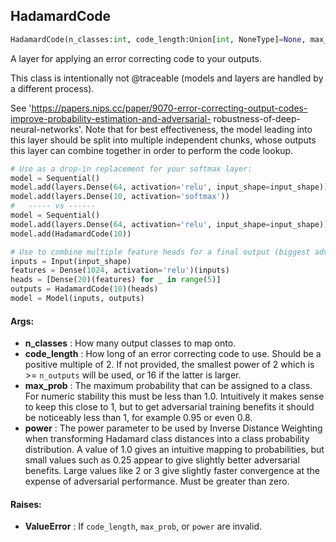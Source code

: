 ## HadamardCode
```python
HadamardCode(n_classes:int, code_length:Union[int, NoneType]=None, max_prob:float=0.95, power:float=1.0) -> None
```
A layer for applying an error correcting code to your outputs.

This class is intentionally not @traceable (models and layers are handled by a different process).

See 'https://papers.nips.cc/paper/9070-error-correcting-output-codes-improve-probability-estimation-and-adversarial-
robustness-of-deep-neural-networks'. Note that for best effectiveness, the model leading into this layer should be
split into multiple independent chunks, whose outputs this layer can combine together in order to perform the code
lookup.

```python
# Use as a drop-in replacement for your softmax layer:
model = Sequential()
model.add(layers.Dense(64, activation='relu', input_shape=input_shape))
model.add(layers.Dense(10, activation='softmax'))
#   ----- vs ------
model = Sequential()
model.add(layers.Dense(64, activation='relu', input_shape=input_shape))
model.add(HadamardCode(10))
```

```python
# Use to combine multiple feature heads for a final output (biggest adversarial hardening benefit):
inputs = Input(input_shape)
features = Dense(1024, activation='relu')(inputs)
heads = [Dense(20)(features) for _ in range(5)]
outputs = HadamardCode(10)(heads)
model = Model(inputs, outputs)
```


#### Args:

* **n_classes** :  How many output classes to map onto.
* **code_length** :  How long of an error correcting code to use. Should be a positive multiple of 2. If not provided,        the smallest power of 2 which is >= `n_outputs` will be used, or 16 if the latter is larger.
* **max_prob** :  The maximum probability that can be assigned to a class. For numeric stability this must be less than        1.0. Intuitively it makes sense to keep this close to 1, but to get adversarial training benefits it should        be noticeably less than 1, for example 0.95 or even 0.8.
* **power** :  The power parameter to be used by Inverse Distance Weighting when transforming Hadamard class distances        into a class probability distribution. A value of 1.0 gives an intuitive mapping to probabilities, but small        values such as 0.25 appear to give slightly better adversarial benefits. Large values like 2 or 3 give        slightly faster convergence at the expense of adversarial performance. Must be greater than zero.

#### Raises:

* **ValueError** :  If `code_length`, `max_prob`, or `power` are invalid.